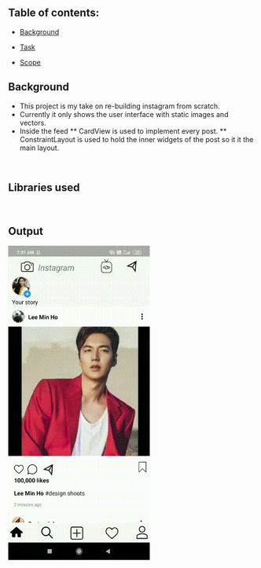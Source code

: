 ## Table of contents:

* [Background](#B)

* [Task](#L)

* [Scope](#O)



<a name="B"></a>
## Background

* This project is my take on re-building instagram from scratch. 
* Currently it only shows the user interface with static images and vectors.
* Inside the feed
** CardView is used to implement every post.
** ConstraintLayout is used to hold the inner widgets of the post so it it the main layout.
 

<br/>

<a name="L"></a>
## Libraries used

<br/>

<a name="O"></a>
## Output

![](output.gif)

